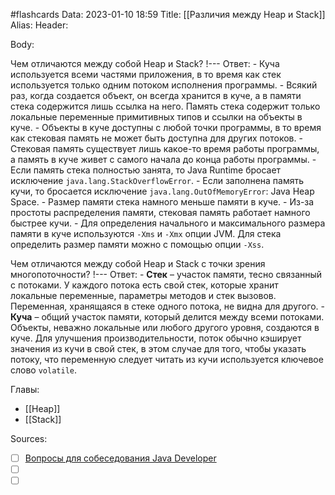 #flashcards
Data: 2023-01-10 18:59
Title: [[Различия между Heap и Stack]]
Alias:
Header:


Body:


Чем отличаются между собой Heap и Stack?
!---
Ответ:
	- Куча используется всеми частями приложения, в то время как стек используется только одним потоком исполнения программы.
	- Всякий раз, когда создается объект, он всегда хранится в куче, а в памяти стека содержится лишь ссылка на него. Память стека содержит только локальные переменные примитивных типов и ссылки на объекты в куче.
	- Объекты в куче доступны с любой точки программы, в то время как стековая память не может быть доступна для других потоков.
	- Стековая память существует лишь какое-то время работы программы, а память в куче живет с самого начала до конца работы программы.
	- Если память стека полностью занята, то Java Runtime бросает исключение `java.lang.StackOverflowError`.
	- Если заполнена память кучи, то бросается исключение `java.lang.OutOfMemoryError`: Java Heap Space.
	- Размер памяти стека намного меньше памяти в куче.
	- Из-за простоты распределения памяти, стековая память работает намного быстрее кучи.
	- Для определения начального и максимального размера памяти в куче используются `-Xms` и `-Xmx` опции JVM. Для стека определить размер памяти можно с помощью опции `-Xss`.
<!--SR:!2023-11-03,10,430-->



Чем отличаются между собой Heap и Stack с точки зрения многопоточности?
!---
Ответ:
	- **Cтек** – участок памяти, тесно связанный с потоками. У каждого потока есть свой стек, которые хранит локальные переменные, параметры методов и стек вызовов. Переменная, хранящаяся в стеке одного потока, не видна для другого.
	- **Куча** – общий участок памяти, который делится между всеми потоками. Объекты, неважно локальные или любого другого уровня, создаются в куче. Для улучшения производительности, поток обычно кэширует значения из кучи в свой стек, в этом случае для того, чтобы указать потоку, что переменную следует читать из кучи используется ключевое слово `volatile`.
<!--SR:!2023-11-03,10,430-->



Главы:
- [[Heap]]
- [[Stack]]


Sources:
- [ ] [Вопросы для собеседования Java Developer](https://github.com/enhorse/java-interview/blob/master/README.md#%D0%9E%D0%9E%D0%9F)
- [ ] []()
- [ ] []()
